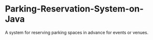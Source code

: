 # Parking-Reservation-System-on-Java
A system for reserving parking spaces in advance for events or venues.
